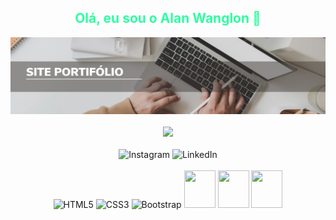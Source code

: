 <h2 align="center" style="color: #2DFFA0;">Olá, eu sou o Alan Wanglon 👋</h2>

<div align="center">
 
  <a href="https://alanwanglon.github.io/portifolio.projetos/">
    <img src="https://github.com/AlanWanglon/AlanWanglon/blob/main/website.png" width="540">
  </a>
</div>

<br>

<div align="center">
  <img src="https://github-readme-stats.vercel.app/api/top-langs/?username=alanwanglon&theme=blue-green">
</div>

<br>

<div align="center">
  <a href="https://www.instagram.com/alan_wanglon/" style="text-decoration: none;">
    <img src="https://img.shields.io/badge/Instagram-E4405F?style=for-the-badge&logo=instagram&logoColor=white" alt="Instagram">
  </a>
  <a href="https://www.linkedin.com/in/alan-wanglon-a539a4183/" style="text-decoration: none;">
    <img src="https://img.shields.io/badge/LinkedIn-0077B5?style=for-the-badge&logo=linkedin&logoColor=white" alt="LinkedIn">
  </a>
</div>

<br>

<div align="center">
  <img height="60" width="50" src="https://cdn.jsdelivr.net/gh/devicons/devicon/icons/html5/html5-plain.svg" alt="HTML5">
  <img height="60" width="50" src="https://cdn.jsdelivr.net/gh/devicons/devicon/icons/css3/css3-plain.svg" alt="CSS3">
  <img height="65" width="55" src="https://cdn.jsdelivr.net/gh/devicons/devicon/icons/bootstrap/bootstrap-plain.svg" alt="Bootstrap">
  <img height="60" width="50"  src="https://cdn.jsdelivr.net/gh/devicons/devicon/icons/javascript/javascript-plain.svg" />
  <img height="60" width="50"  src="https://cdn.jsdelivr.net/gh/devicons/devicon/icons/react/react-original.svg" />
  <img height="60" width="50"  src="https://cdn.jsdelivr.net/gh/devicons/devicon/icons/python/python-plain.svg" />
</div>




